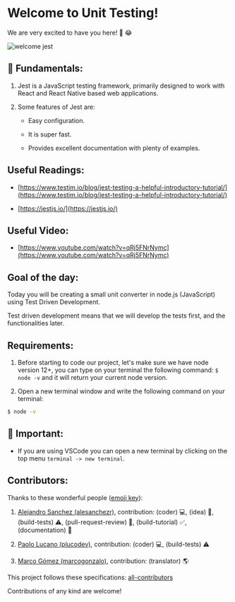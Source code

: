 # Welcome to Unit Testing!

We are very excited to have you here! 🎉 😂

![welcome jest](../../assets/welcome.png)

## 💬 Fundamentals:

1. Jest is a JavaScript testing framework, primarily designed to work with React and React Native based web applications.

2. Some features of Jest are:

    + Easy configuration.

    + It is super fast.

    + Provides excellent documentation with plenty of examples. 

## Useful Readings:

+ [https://www.testim.io/blog/jest-testing-a-helpful-introductory-tutorial/](https://www.testim.io/blog/jest-testing-a-helpful-introductory-tutorial/)

+ [https://jestjs.io/](https://jestjs.io/)

## Useful Video:

+ [https://www.youtube.com/watch?v=qRj5FNrNymc](https://www.youtube.com/watch?v=qRj5FNrNymc)

## Goal of the day:

Today you will be creating a small unit converter in node.js (JavaScript) using Test Driven Development.

Test driven development means that we will develop the tests first, and the functionalities later.

## Requirements:

1. Before starting to code our project, let's make sure we have node version 12+, you can type on your terminal the following command: `$ node -v` and it will return your current node version.

2. Open a new terminal window and write the following command on your terminal: 

```bash
$ node -v
```

## 🔎 Important: 

+ If you are using VSCode you can open a new terminal by clicking on the top menu `terminal -> new terminal`.

## Contributors:

Thanks to these wonderful people ([emoji key](https://github.com/kentcdodds/all-contributors#emoji-key)):

1. [Alejandro Sanchez (alesanchezr)](https://github.com/alesanchezr), contribution: (coder) 💻, (idea) 🤔, (build-tests) ⚠️, (pull-request-review) 👀, (build-tutorial) ✅, (documentation) 📖

2. [Paolo Lucano (plucodev)](https://github.com/plucodev), contribution: (coder) 💻, (build-tests) ⚠️

3. [Marco Gómez (marcogonzalo)](https://github.com/marcogonzalo), contribution: (translator) 🌎

This project follows these specifications: [all-contributors](https://github.com/kentcdodds/all-contributors)

Contributions of any kind are welcome!
